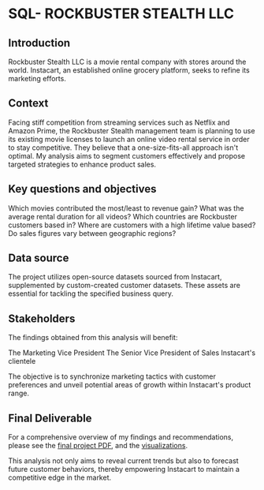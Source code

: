 # SQL- ROCKBUSTER STEALTH LLC

## Introduction
Rockbuster Stealth LLC is a movie rental company with stores around the world. Instacart, an established online grocery platform, seeks to refine its marketing efforts.

## Context
Facing stiff competition from streaming services such as Netflix and Amazon Prime, the Rockbuster Stealth management team is planning to use its existing movie licenses to launch an online video rental service in order to stay competitive. They believe that a one-size-fits-all approach isn't optimal. My analysis aims to segment customers effectively and propose targeted strategies to enhance product sales.

## Key questions and objectives
Which movies contributed the most/least to revenue gain? 
What was the average rental duration for all videos? 
Which countries are Rockbuster customers based in? 
Where are customers with a high lifetime value based? 
Do sales figures vary between geographic regions? 

## Data source
The project utilizes open-source datasets sourced from Instacart, supplemented by custom-created customer datasets. These assets are essential for tackling the specified business query.

## Stakeholders
The findings obtained from this analysis will benefit:

The Marketing Vice President
The Senior Vice President of Sales
Instacart's clientele

The objective is to synchronize marketing tactics with customer preferences and unveil potential areas of growth within Instacart's product range.

## Final Deliverable

For a comprehensive overview of my findings and recommendations, please see the [final project PDF]([URL](https://github.com/Mae-Shahvirdi/SQL-queries/blob/main/Rockbuster%20Presentation.pdf)), and the [visualizations](https://public.tableau.com/app/profile/mea.shahvirdi/viz/RockbusterTop10citieswiththehighestnumberofcustomers/top10cities).



This analysis not only aims to reveal current trends but also to forecast future customer behaviors, thereby empowering Instacart to maintain a competitive edge in the market.





